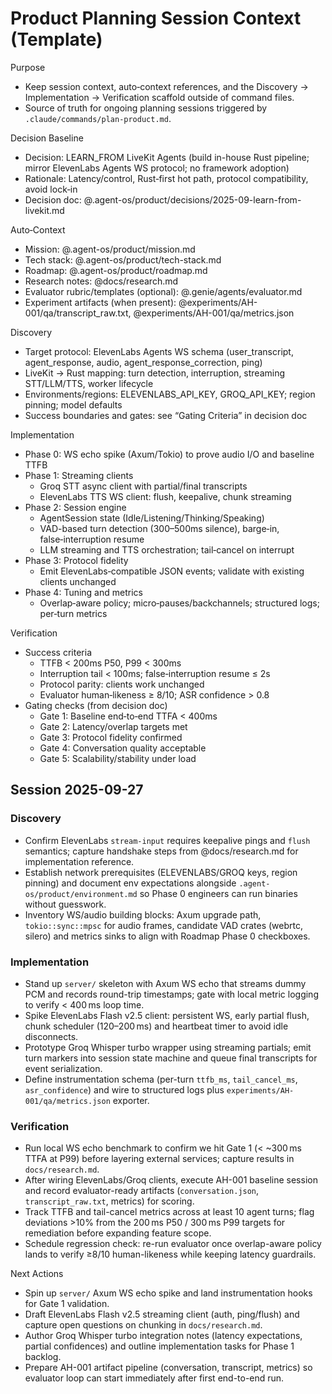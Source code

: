 # Product Planning Session Context (Template)

Purpose
- Keep session context, auto‑context references, and the Discovery → Implementation → Verification scaffold outside of command files.
- Source of truth for ongoing planning sessions triggered by `.claude/commands/plan-product.md`.

Decision Baseline
- Decision: LEARN_FROM LiveKit Agents (build in-house Rust pipeline; mirror ElevenLabs Agents WS protocol; no framework adoption)
- Rationale: Latency/control, Rust‑first hot path, protocol compatibility, avoid lock‑in
- Decision doc: @.agent-os/product/decisions/2025-09-learn-from-livekit.md

Auto‑Context
- Mission: @.agent-os/product/mission.md
- Tech stack: @.agent-os/product/tech-stack.md
- Roadmap: @.agent-os/product/roadmap.md
- Research notes: @docs/research.md
- Evaluator rubric/templates (optional): @.genie/agents/evaluator.md
- Experiment artifacts (when present): @experiments/AH-001/qa/transcript_raw.txt, @experiments/AH-001/qa/metrics.json

Discovery
- Target protocol: ElevenLabs Agents WS schema (user_transcript, agent_response, audio, agent_response_correction, ping)
- LiveKit → Rust mapping: turn detection, interruption, streaming STT/LLM/TTS, worker lifecycle
- Environments/regions: ELEVENLABS_API_KEY, GROQ_API_KEY; region pinning; model defaults
- Success boundaries and gates: see “Gating Criteria” in decision doc

Implementation
- Phase 0: WS echo spike (Axum/Tokio) to prove audio I/O and baseline TTFB
- Phase 1: Streaming clients
  - Groq STT async client with partial/final transcripts
  - ElevenLabs TTS WS client: flush, keepalive, chunk streaming
- Phase 2: Session engine
  - AgentSession state (Idle/Listening/Thinking/Speaking)
  - VAD-based turn detection (300–500ms silence), barge‑in, false‑interruption resume
  - LLM streaming and TTS orchestration; tail‑cancel on interrupt
- Phase 3: Protocol fidelity
  - Emit ElevenLabs‑compatible JSON events; validate with existing clients unchanged
- Phase 4: Tuning and metrics
  - Overlap‑aware policy; micro‑pauses/backchannels; structured logs; per‑turn metrics

Verification
- Success criteria
  - TTFB < 200ms P50, P99 < 300ms
  - Interruption tail < 100ms; false‑interruption resume ≤ 2s
  - Protocol parity: clients work unchanged
  - Evaluator human‑likeness ≥ 8/10; ASR confidence > 0.8
- Gating checks (from decision doc)
  - Gate 1: Baseline end‑to‑end TTFA < 400ms
  - Gate 2: Latency/overlap targets met
  - Gate 3: Protocol fidelity confirmed
  - Gate 4: Conversation quality acceptable
  - Gate 5: Scalability/stability under load

## Session 2025-09-27

### Discovery
- Confirm ElevenLabs `stream-input` requires keepalive pings and `flush` semantics; capture handshake steps from @docs/research.md for implementation reference.
- Establish network prerequisites (ELEVENLABS/GROQ keys, region pinning) and document env expectations alongside `.agent-os/product/environment.md` so Phase 0 engineers can run binaries without guesswork.
- Inventory WS/audio building blocks: Axum upgrade path, `tokio::sync::mpsc` for audio frames, candidate VAD crates (webrtc, silero) and metrics sinks to align with Roadmap Phase 0 checkboxes.

### Implementation
- Stand up `server/` skeleton with Axum WS echo that streams dummy PCM and records round-trip timestamps; gate with local metric logging to verify < 400 ms loop time.
- Spike ElevenLabs Flash v2.5 client: persistent WS, early partial flush, chunk scheduler (120–200 ms) and heartbeat timer to avoid idle disconnects.
- Prototype Groq Whisper turbo wrapper using streaming partials; emit turn markers into session state machine and queue final transcripts for event serialization.
- Define instrumentation schema (per-turn `ttfb_ms`, `tail_cancel_ms`, `asr_confidence`) and wire to structured logs plus `experiments/AH-001/qa/metrics.json` exporter.

### Verification
- Run local WS echo benchmark to confirm we hit Gate 1 (< ~300 ms TTFA at P99) before layering external services; capture results in `docs/research.md`.
- After wiring ElevenLabs/Groq clients, execute AH-001 baseline session and record evaluator-ready artifacts (`conversation.json`, `transcript_raw.txt`, metrics) for scoring.
- Track TTFB and tail-cancel metrics across at least 10 agent turns; flag deviations >10% from the 200 ms P50 / 300 ms P99 targets for remediation before expanding feature scope.
- Schedule regression check: re-run evaluator once overlap-aware policy lands to verify ≥8/10 human-likeness while keeping latency guardrails.

Next Actions
- Spin up `server/` Axum WS echo spike and land instrumentation hooks for Gate 1 validation.
- Draft ElevenLabs Flash v2.5 streaming client (auth, ping/flush) and capture open questions on chunking in `docs/research.md`.
- Author Groq Whisper turbo integration notes (latency expectations, partial confidences) and outline implementation tasks for Phase 1 backlog.
- Prepare AH-001 artifact pipeline (conversation, transcript, metrics) so evaluator loop can start immediately after first end-to-end run.
